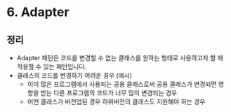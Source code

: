 # 6. Adapter

## 정리

- Adapter 패턴은 코드를 변경할 수 없는 클래스를 원하는 형태로 사용하고자 할 때 적용할 수 있는 패턴입니다.
- 클래스의 코드를 변경하기 어려운 경우 (예시)
  - 이미 많은 프로그램에서 사용되는 공용 클래스로써 공용 클래스가 변경되면 영향을 받는 다른 프로그램의 코드가 너무 많이 변경되는 경우
  - 어떤 클래스가 버전업된 경우 하위버전의 클래스도 지원해야 하는 경우
